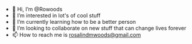 - 👋 Hi, I’m @Rowoods
- 👀 I’m interested in lot's of cool stuff
- 🌱 I’m currently learning how to be a better person 
- 💞️ I’m looking to collaborate on new stuff that can change lives forever 
- 📫 How to reach me is rosalindmwoods@gmail.com

<!---
Rowoods/Rowoods is a ✨ special ✨ repository because its `README.md` (this file) appears on your GitHub profile.
You can click the Preview link to take a look at your changes.
--->
